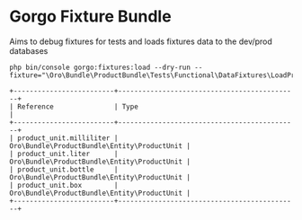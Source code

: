 # Gorgo Fixture Bundle

Aims to debug fixtures for tests and loads fixtures data to the dev/prod databases

```shell script
php bin/console gorgo:fixtures:load --dry-run --fixture="\Oro\Bundle\ProductBundle\Tests\Functional\DataFixtures\LoadProductUnits"

+-------------------------+---------------------------------------------+
| Reference               | Type                                        |
+-------------------------+---------------------------------------------+
| product_unit.milliliter | Oro\Bundle\ProductBundle\Entity\ProductUnit |
| product_unit.liter      | Oro\Bundle\ProductBundle\Entity\ProductUnit |
| product_unit.bottle     | Oro\Bundle\ProductBundle\Entity\ProductUnit |
| product_unit.box        | Oro\Bundle\ProductBundle\Entity\ProductUnit |
+-------------------------+---------------------------------------------+
```
